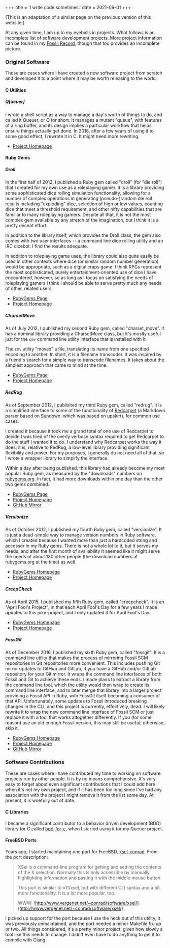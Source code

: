 +++
title = 'I write code sometimes.'
date = 2021-09-01
+++

(This is an adaptation of a similar page on the previous version of this website.)

At any given time, I am up to my eyeballs in projects.  What follows is an incomplete list of software development projects.  More project information can be found in my [Fossil Record](http://fossrec.com/u/apotheon), though that too provides an incomplete picture.

### Original Software

These are cases where I have created a new software project from scratch and developed it to a point where it may be worth releasing to the world.

#### C Utilities

##### Q[ueuer]

I wrote a shell script as a way to manage a day's worth of things to do, and called it Queuer, or Q for short.  It manages a mutant "queue", with features of a ring buffer, and its design implies a particular workflow that helps ensure things actually get done.  In 2018, after a few years of using it to some good effect, I rewrote it in C.  It might need more rewriting.

* [Project Homepage](https://fossrec.com/u/apotheon/q)

#### Ruby Gems

##### Droll

In the first half of 2012, I published a Ruby gem called "droll" (for "die roll") that I created for my own use as a roleplaying gamer.  It is a library providing some sophisticated dice rolling simulation functionality, allowing for a number of complex operations in generating (pseudo-)random die roll results including "exploding" dice, selection of high or low values, counting dice that meet a threshold requirement, and other nifty capabilities that are familiar to many roleplaying gamers.  Despite all that, it is not the most complex gem available by any stretch of the imagination, but I think it is a pretty decent effort.

In addition to the library itself, which provides the Droll class, the gem also comes with two user interfaces -- a command line dice rolling utility and an IRC dicebot.  I find the results adequate.

In addition to roleplaying game uses, the library could also quite easily be used in other contexts where dice (or similar random number generation) would be appropriate, such as a digital craps game.  I think RPGs represent the most sophisticated, purely entertainment-oriented use of dice I have encountered, however, so as long as I focus on satisfying the needs of roleplaying gamers I think I should be able to serve pretty much any needs of other, related users.

* [RubyGems Page](https://rubygems.org/gems/droll)
* [Project Homepage](https://fossrec.com/u/apotheon/droll)

<!-- * [Bitbucket Repository](https://bitbucket.org/apotheon/droll) -->

##### CharsetMove

As of July 2012, I published my second Ruby gem, called "charset_move".  It has a nominal library providing a CharsetMove class, but it's mostly useful just for the `cmv` command line utility interface that is installed with it.

The `cmv` utility "moves" a file, translating its name from one specified encoding to another.  In short, it is a filename transcoder.  It was inspired by a friend's search for a simple way to transcode filenames.  It takes about the simplest approach that came to mind at the time.

* [RubyGems Page](https://rubygems.org/gems/charset_move)
* [Project Homepage](https://fossrec.com/u/apotheon/cmv)

<!-- * [Bitbucket Repository](https://bitbucket.org/apotheon/CharsetMove) -->

##### RedRug

As of September 2012, I published my third Ruby gem, called "redrug".  It is a simplified interface to some of the functionality of [Redcarpet](https://github.com/vmg/redcarpet) (a Markdown parser based on [Sundown](https://github.com/vmg/sundown), which was based on [upskirt](http://fossil.instinctive.eu/libsoldout/index)), for common use cases.

I created it because it took me a grand total of one use of Redcarpet to decide I was tired of the overly verbose syntax required to get Redcarpet to do the stuff I wanted it to do.  I understand why Redcarpet works the way it does; it is, relative to RedRug, a low-level library providing significant flexibility and power.  For my purposes, I generally do not need all of that, so I wrote a wrapper library to simplify the interface.

Within a day after being published, this library had already become my most popular Ruby gem, as measured by the "downloads" numbers on [rubygems.org](http://rubygems.org).  In fact, it had more downloads within one day than the other two gems combined.

* [RubyGems Page](https://rubygems.org/gems/redrug)
* [Project Homepage](https://fossrec.com/u/apotheon/redrug)
* [GitHub Mirror](https://github.com/apotheon/redrug)

##### Versionize

As of October 2012, I published my fourth Ruby gem, called "versionize".  It is just a dead-simple way to manage version numbers in Ruby software, which I created because I wanted more than just a hardcoded string and accessor in my Ruby gems.  There is not a whole lot to it, but it serves my needs, and after the first month of availability it seemed like it might serve the needs of about 130 other people (the download numbers at rubygems.org at the time) as well.

* [RubyGems Homepage](https://rubygems.org/gems/versionize)
* [Project Homepage](https://fossrec.com/u/apotheon/versionize)

<!-- * [Bitbucket Repository](https://bitbucket.org/apotheon/versionize) -->

##### CreepCheck

As of April 2015, I published my fifth Ruby gem, called "creepcheck".  It is an "April Fool's Project", in that each April Fool's Day for a few years I made updates to this joke-project, and I only updated it for April Fool's Day.

* [RubyGems Homepage](https://rubygems.org/gems/creepcheck)
* [Project Homepage](https://fossrec.com/u/apotheon/creepcheck)

##### FossGit

As of December 2016, I published my sixth Ruby gem, called "fossgit".  It is a command line utility that makes the process of mirroring Fossil SCM repositories in Git repositories more convenient.  This includes pushing Git mirror updates to GitHub and GitLab, if you have a GitHub and/or GitLab repository for your Git mirror.  It wraps the command line interfaces of both Fossil and Git to achieve these ends.  I made plans to extract a library from the command line tool, which the utility would then wrap to create its command line interface, and to later merge that library into a larger project providing a Fossil API in Ruby, with FossGit itself becoming a consumer of that API.  Unfortunately, some updates to Fossil introduced breaking changes in the CLI, and this project is currently, effectively, dead.  I will likely rewrite it to wrap the new command line interface of Fossil SCM or just replace it with a tool that works altogether differently.  If you (for some reason) use an old enough Fossil version, this may still be useful; otherwise, skip it.

* [RubyGems Homepage](https://rubygems.org/gems/fossgit)
* [Project Homepage](https://fossrec.com/u/apotheon/fossgit)
* [GitHub Mirror](https://github.com/apotheon/fossgit)


### Software Contributions

These are cases where I have contributed my time to working on software projects run by other people.  It is by no means comprehensive.  It's very easy to forget about even significant contributions that I could add here when it's not my own project, and if it has been too long since I've had any association with the project I might remove it from the list some day.  At present, it is woefully out of date.

#### C Libraries

I became a significant contributor to a behavior driven development (BDD) library for C called [bdd-for-c](https://github.com/grassator/bdd-for-c), when I started using it for my Queuer project.

#### FreeBSD Ports

Years ago, I started maintaining one port for FreeBSD, [xsel-conrad](http://www.freshports.org/x11/xsel-conrad/).  From the port description:

> XSel is a command-line program for getting and setting the contents of the X selection. Normally this is only accessible by manually highlighting information and pasting it with the middle mouse button.
>
> This port is similar to x11/xsel, but with different CLI syntax and a bit more functionality. It is a lot more popular, too.
>
> WWW: [http://www.vergenet.net/~conrad/software/xsel/](http://www.vergenet.net/~conrad/software/xsel/)

I picked up support for the port because I use the heck out of this utility, it was previously unmaintained, and the port needed a minor Makefile fix-up or two.  All things considered, it's a pretty minor project, given how slowly a tool like this needs to change.  I didn't even have to do anything to get it to compile with Clang.
